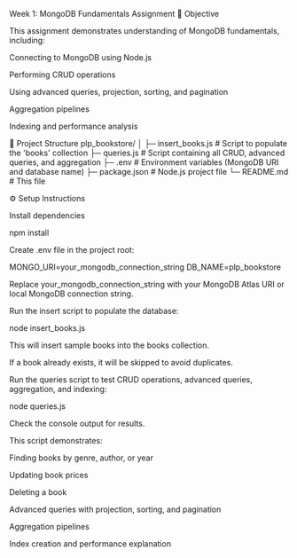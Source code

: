 Week 1: MongoDB Fundamentals Assignment
🚀 Objective

This assignment demonstrates understanding of MongoDB fundamentals, including:

Connecting to MongoDB using Node.js

Performing CRUD operations

Using advanced queries, projection, sorting, and pagination

Aggregation pipelines

Indexing and performance analysis

📂 Project Structure
plp_bookstore/
│
├─ insert_books.js       # Script to populate the 'books' collection
├─ queries.js            # Script containing all CRUD, advanced queries, and aggregation
├─ .env                  # Environment variables (MongoDB URI and database name)
├─ package.json          # Node.js project file
└─ README.md             # This file


⚙️ Setup Instructions



Install dependencies

npm install


Create .env file in the project root:

MONGO_URI=your_mongodb_connection_string
DB_NAME=plp_bookstore


Replace your_mongodb_connection_string with your MongoDB Atlas URI or local MongoDB connection string.

Run the insert script to populate the database:

node insert_books.js


This will insert sample books into the books collection.

If a book already exists, it will be skipped to avoid duplicates.

Run the queries script to test CRUD operations, advanced queries, aggregation, and indexing:

node queries.js


Check the console output for results.

This script demonstrates:

Finding books by genre, author, or year

Updating book prices

Deleting a book

Advanced queries with projection, sorting, and pagination

Aggregation pipelines

Index creation and performance explanation